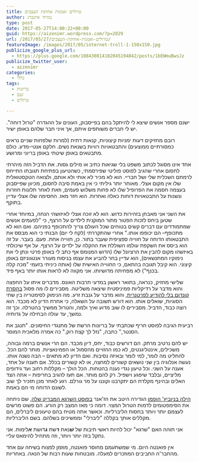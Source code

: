 ```yaml
---
title: טרולים ואמנות אחזקת העצבים
author: נמרוד איזנברג
type: post
date: 2017-05-27T14:00:22+00:00
guid: https://aizenimr.wordpress.com/?p=2029
url: /2017/05/27/טרולים-ואמנות-אחזקת-העצבים/
featureImage: /images/2017/05/internet-troll-1-150x150.jpg
publicize_google_plus_url:
  - https://plus.google.com/108430814102045194842/posts/1bEWmuBwsJz
publicize_twitter_user:
  - aizenimr
categories:
  - כללי
tags:
  - בריונות
  - זעם
  - טרולים

---
```

<span lang="he-IL">ישנם מספר</span> <span lang="he-IL">אנשים שיצא לי להיתקל בהם בפייסבוק</span><span lang="en-US">, </span><span lang="he-IL">העונים על ההגדרה </span><span lang="en-US">"</span><span lang="he-IL">טרול דוחה</span><span lang="en-US">". </span><span lang="he-IL">יש לי חברים משותפים איתם</span><span lang="en-US">, </span><span lang="he-IL">אך איני חבר שלהם באופן ישיר</span><span lang="he-IL">.</span>

<span lang="he-IL">רובם מחזיקים דעות ימניות קיצוניות</span><span lang="en-US">, </span><span lang="he-IL">קנאות דתית </span><span lang="en-US">(</span><span lang="he-IL">למרות שלפחות שניים נראים כמסורתיים ממוצעים</span><span lang="en-US">) </span><span lang="he-IL">והתבטאויות רוויות בשנאת נשים</span><span lang="he-IL">. חלקם אנטי-מדע. כולם מתבטאים באופן שיטתי באופן בריוני ומרושע.<br /> </span>

<span lang="he-IL">אחד אינו מסוגל לכתוב משפט בלי שגיאות כתיב או מילים גסות</span><span lang="en-US">. </span><span lang="he-IL">את הדביל הזה מיהרתי לחסום אחרי שהגיב לפוסט פוליטי שפירסמתי</span><span lang="en-US">, </span><span lang="he-IL">כשהטיעון בפתיחת תגובתו התייחס לרמתם השכלית שלי ושל חבריי</span><span lang="en-US">. </span><span lang="he-IL">הוא לא מכיר לא אותי ולא אותם</span><span lang="en-US">, </span><span lang="he-IL">ולצואה הטקסטואלית שלו אין מקום אצלי</span><span lang="en-US">. </span><span lang="he-IL">מאוחר יותר גיליתי כי אין באמת סיבה לחסום</span><span lang="en-US">, </span><span lang="he-IL">מכיוון שפייסבוק בעצמה חסמה את הפרופיל שלו לא פחות משלוש פעמים</span><span lang="en-US">, </span><span lang="he-IL">וזאת לאחר תלונות חוזרות ונשנות על התבטאויות דוחות כאלה ואחרות</span><span lang="en-US">. </span><span lang="he-IL">הוא חזר מאז</span><span lang="en-US">. </span><span lang="he-IL">החסימה שלו אצלי עדיין בתוקף.</span>

<span lang="he-IL">את השני אני מאבחן בזהירות כדוש.&nbsp;</span><span lang="he-IL">הוא לא זוכה אצלי לאיזושהי הנחה</span><span lang="en-US">, </span><span lang="he-IL">במיוחד אחרי שטען ביחס לזכות הפטור מתור המוקנית לילדים על הרצף, כי </span><span lang="en-US">"</span><span lang="he-IL"><span lang="he-IL">לפעמים אנשים שמתמודדים עם דברים קשים בטוחים שכל העולם צריך להתכופף בפניהם</span></span><span lang="en-US"><span lang="he-IL">. </span></span><span lang="he-IL"><span lang="he-IL">ואם הוא לא מתכופף</span></span><span lang="en-US"><span lang="he-IL">&#8211; </span></span><span lang="he-IL"><span lang="he-IL">הם יכופפו אותו</span></span><span lang="en-US"><span lang="he-IL">.</span><span lang="he-IL">" </span></span><span lang="he-IL">אחרי שהתקררתי </span><span lang="en-US"><span lang="he-IL">(</span></span><span lang="he-IL">לקח לי יום</span><span lang="en-US"><span lang="he-IL">) </span></span><span lang="he-IL">הבנתי כי הוא מבסס את התבטאותו הדוחה על חווייה ספציפית שעבר בתור</span><span lang="en-US"><span lang="he-IL">. </span></span><span lang="he-IL">כן</span><span lang="en-US"><span lang="he-IL">, </span></span><span lang="he-IL">חווייה אחת</span><span lang="en-US"><span lang="he-IL">. </span></span><span lang="he-IL">פעם</span><span lang="en-US"><span lang="he-IL">. </span></span><span lang="he-IL">בעבר</span><span lang="en-US"><span lang="he-IL">.</span> </span><span lang="he-IL">על זה הוא ביסס את השקפת עולמו השוללת את ההקלה על ילדים על הרצף</span><span lang="en-US"><span lang="he-IL">. </span></span><span lang="he-IL">על אף שיכולתי באיזשהו מקום להבין את הרציונל שלו </span><span lang="en-US"><span lang="he-IL">(</span></span><span lang="he-IL">הדוש המנומס אף כתב לי באופן פרטי ונתן לי את נימוקיו המתנשאים</span><span lang="en-US"><span lang="he-IL">), </span></span><span lang="he-IL">הוא עדיין בחר להביע את עצמו בניסוח מעורר אנטגוניזם באופן קיצוני</span><span lang="en-US"><span lang="he-IL">. </span></span><span lang="he-IL">הוא קיבל תגובה בהתאם, כי החווייה האישית שלו (אותה כיניתי בזעמי "מכה קלה בכנף") לא מפחיתה מדושיותו</span><span lang="en-US"><span lang="he-IL">. </span></span><span lang="he-IL">אני מקווה לא לראות אותו יותר באף פיד</span><span lang="he-IL"><span lang="he-IL">.</span></span>

<span lang="he-IL">שלישי מחזיק</span><span lang="en-US">, </span><span lang="he-IL">כנראה</span><span lang="en-US">, </span><span lang="he-IL">בתואר ראשון במדעי תרבות האונס</span><span lang="en-US">. </span><span lang="he-IL">מדברים איתו על החפצה והוא מדבר על רדיקליות פמיניסטית שיצאה משליטה</span><span lang="en-US">. </span><span lang="he-IL">מסבירים לו מה פסול <a href="https://broadly.vice.com/en_us/article/author-study-stealthing-nonconsensual-condom-removal">בהסרת קונדום בלי להודיע לפרטנרית</a></span><span lang="en-US">, </span><span lang="he-IL">והוא מדבר על גנבת זרע</span><span lang="en-US">. </span><span lang="he-IL">מה הנימוק לסימטריה בין שתי הסוגיות</span><span lang="en-US">, </span><span lang="he-IL">שואלים אותו</span><span lang="en-US">. </span><span lang="he-IL">הוא דורש תשובה על השאלה</span><span lang="en-US">, </span><span lang="he-IL">כי אחרת הדיון לא מכבד</span><span lang="en-US">. </span><span lang="he-IL">הוא רוצה כבוד</span><span lang="en-US">, </span><span lang="he-IL">הדביל</span><span lang="en-US">. </span><span lang="he-IL">מסבירים לו שוב מדוע ואיך ולמה</span><span lang="en-US">, </span><span lang="he-IL">והטרול ממשיך בהטרלה</span><span lang="en-US">. </span><span lang="he-IL">וכך זה נמשך</span><span lang="en-US">, </span><span lang="he-IL">עד עולה הבחילה על גדותיה</span><span lang="he-IL">.</span>

<span lang="he-IL">רביעית הגיבה לפוסט חריף שכתבתי על בריונות הרשת של מתנגדי החיסונים</span><span lang="en-US">. "</span><span lang="he-IL">תנגב את הסנטר</span><span lang="en-US">," </span><span lang="he-IL">כתבה</span><span lang="en-US">, "</span><span lang="he-IL">נזל לך קצת רוק</span><span lang="en-US">." </span><span lang="he-IL">כה אמרה מלאכית המוסר</span><span lang="he-IL">.</span>

<span lang="he-IL">יש להם נרטיב מרתק</span><span lang="en-US">. </span><span lang="he-IL">הם דורשים כבוד</span><span lang="en-US">, </span><span lang="he-IL">יחס</span><span lang="en-US">, </span><span lang="he-IL">דיון מכבד</span><span lang="en-US">. </span><span lang="he-IL">הם הרי אנשים ברמה גבוהה</span><span lang="en-US">, </span><span lang="he-IL">משכילים</span><span lang="en-US">, </span><span lang="he-IL">אינטליגנטים</span><span lang="en-US">, </span><span lang="he-IL">לא כמו ההזויים מהסמול או הפמינאציות</span><span lang="en-US">. </span><span lang="he-IL">מותר להם הכל</span><span lang="en-US">. </span><span lang="he-IL">להחליט מה לומר</span><span lang="en-US">, </span><span lang="he-IL">למי לומר ובאיזה נסיבות</span><span lang="en-US">. </span><span lang="he-IL">ואם הדיון לא מתאים – הבה נשנה אותו</span><span lang="en-US">. </span><span lang="he-IL">נעשה אנלוגיה בין שני נושאים קשורים למחצה</span><span lang="en-US">, </span><span lang="he-IL">או לא קשורים בכלל</span><span lang="en-US">. </span><span lang="he-IL">אם תענה על אחד</span><span lang="en-US">, </span><span lang="he-IL">אענה על השני</span><span lang="en-US">. </span><span lang="he-IL">וכל טיעון נגדי נענה בהטחות</span><span lang="en-US">. </span><span lang="he-IL">הכל הולך – מקללות רחוב ועד גידופים מליציים</span><span lang="en-US">, </span><span lang="he-IL">ובלבד שיפגע וישפיל</span><span lang="en-US">. </span><span lang="he-IL">רק להם מותר</span><span lang="en-US">. </span><span lang="he-IL">אם תעז להגיב בחריפות – אתה הצד האלים ובהינף מקלדת הם יתקרבנו וקוננו על מר גורלם</span><span lang="en-US">. </span><span lang="he-IL">רגע לאחר מכן תזכיר לך שוב לשונם הדוחה מי הם באמת</span><span lang="he-IL">.</span>

[<span lang="he-IL">הילה בניוביץ</span><span lang="en-US">' הופמן</span>][1] <span lang="he-IL">הגדירה היטב את הז</span><span lang="en-US">'</span><span lang="he-IL">אנר <a href="https://vandersister.wordpress.com/2015/09/04/%D7%94%D7%A9%D7%A8%D7%92%D7%90-%D7%A7%D7%95%D7%95%D7%99%D7%9D-%D7%9C%D7%93%D7%9E%D7%95%D7%AA%D7%95/">בפוסט השרגא המבריק שלה</a></span><span lang="en-US">, </span><span lang="he-IL">שם ניתחה את הסימפטומים לדמות הטרול המצוי</span><span lang="en-US">. </span><span lang="he-IL">דומה כי מאז המצב רק הורע</span><span lang="en-US">. </span><span lang="he-IL">הם פשוט מרשים לעצמם יותר ויותר בחסות הליברליות</span><span lang="en-US">. </span><span lang="he-IL">וכאשר אתה מטיח בהם טיעונים ליברלים</span><span lang="en-US">, </span><span lang="he-IL">הם מקללים אותך בקללה </span><span lang="en-US">"</span><span lang="he-IL">ליברלי</span><span lang="en-US">" </span><span lang="he-IL">וממשיכים בשלהם</span><span lang="en-US">. </span><span lang="he-IL">בשם הליברליות</span><span lang="he-IL">.</span>

<span lang="he-IL">אני תוהה האם </span><span lang="en-US">"</span><span lang="he-IL">שרגא</span><span lang="en-US">" </span><span lang="he-IL">יכול להיות ראשי תיבות של <em><strong>ש</strong></em>נאת <strong><em>ר</em></strong>שת <em><strong>ג</strong></em>דושת <strong><em>א</em></strong>לימות</span><span lang="en-US">. </span><span lang="he-IL">אני נתקל בזה יותר ויותר</span><span lang="en-US">, </span><span lang="he-IL">וזה מתחיל להימאס עליי</span><span lang="he-IL">.</span>

<span lang="he-IL">אין פואנטה היום</span><span lang="en-US">. </span><span lang="he-IL">מי שמשתעמם מחוסר פואנטה, מוזמן לפצוח בשיחה עם אחד מהחבר</span><span lang="en-US">'</span><span lang="he-IL">ה החביבים המוזכרים למעלה</span><span lang="en-US">. </span><span lang="he-IL">מובטחות שעות רבות של הנאה</span><span lang="en-US">. </span><span lang="he-IL">באחריות</span><span lang="en-US">.</span>

&nbsp;

 [1]: https://vandersister.wordpress.com